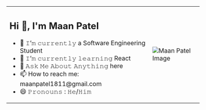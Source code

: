 <table>
  <tr>
    <td>
      <h2>Hi 👋, I'm Maan Patel</h2>
      <ul>
        <li>🔭 𝙸’𝚖 𝚌𝚞𝚛𝚛𝚎𝚗𝚝𝚕𝚢 a Software Engineering Student</li>
        <li>🌱 𝙸’𝚖 𝚌𝚞𝚛𝚛𝚎𝚗𝚝𝚕𝚢 𝚕𝚎𝚊𝚛𝚗𝚒𝚗𝚐 React</li>
        <li>💬 𝙰𝚜𝚔 𝙼𝚎 𝙰𝚋𝚘𝚞𝚝 𝙰𝚗𝚢𝚝𝚑𝚒𝚗𝚐 here</li>
        <li>📫 How to reach me: maanpatel1811@gmail.com</li>
        <li>😄 𝙿𝚛𝚘𝚗𝚘𝚞𝚗𝚜 : 𝙷𝚎/𝙷𝚒𝚖</li>
      </ul>
    </td>
    <td>
      <img src="https://github.com/maanp03/maanp03/assets/99618820/a28ab2f0-a053-448c-816a-2fc1360dafbf" alt="Maan Patel Image">
    </td>
  </tr>
</table>
                                                                                            




